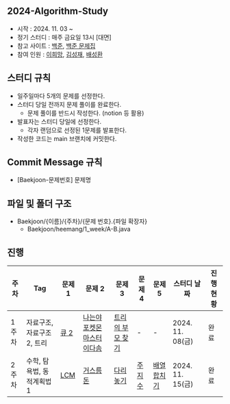 ## 2024-Algorithm-Study
- 시작 : 2024. 11. 03 ~
- 정기 스터디 : 매주 금요일 13시 [대면]
- 참고 사이트 : [백준](https://www.acmicpc.net/), [백준 문제집](https://github.com/tony9402/baekjoon?tab=readme-ov-file)
- 참여 인원 : [이희망](https://github.com/heemanglee), [김성재](https://github.com/sjk0503), [배성환](https://github.com/pear-c)

## 스터디 규칙
- 일주일마다 5개의 문제를 선정한다.
- 스터디 당일 전까지 문제 풀이를 완료한다.
  - 문제 풀이를 반드시 작성한다. (notion 등 활용)
- 발표자는 스터디 당일에 선정한다.
  - 각자 랜덤으로 선정된 1문제를 발표한다.
- 작성한 코드는 main 브랜치에 커밋한다.

## Commit Message 규칙
- [Baekjoon-문제번호] 문제명

## 파일 및 폴더 구조
- Baekjoon/{이름}/{주차}/{문제 번호}.{파일 확장자}
  - Baekjoon/heemang/1_week/A-B.java

## 진행

| **주차** | **Tag** | **문제 1** | **문제 2** | **문제 3** | **문제 4** | **문제 5** | **스터디 날짜** | **진행 현황** |
| -------- | ------------------- | ------------------------------------------------------------ | ------------------------------------------------------------ | ------------------------------------------------------------ | ------------------------------------------------------------ | ------------------------------------------------------------ | -------------------------- | ------------------- |
| 1주차 | 자료구조, 자료구조2, 트리 | [큐 2](https://www.acmicpc.net/problem/18258) | [나는야 포켓몬 마스터 이다솜](https://www.acmicpc.net/problem/1620) | [트리의 부모 찾기](https://www.acmicpc.net/problem/11725) |  -  |  -  | 2024. 11. 08(금) | 완료
| 2주차 | 수학, 탐욕법, 동적계획법1 | [LCM](https://www.acmicpc.net/problem/5347) | [거스름돈](https://www.acmicpc.net/problem/14916) | [다리 놓기](https://www.acmicpc.net/problem/1010) | [주지수](https://www.acmicpc.net/problem/15724) | [배열 합치기](https://www.acmicpc.net/problem/11728) | 2024. 11. 15(금) | 완료

